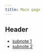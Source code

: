 ```yaml
---
title: Main page
---
```


## Header

- [subnote 1](subproj%201/subnote.md)
- [subnote 2](subproj%202/subnote.md)
